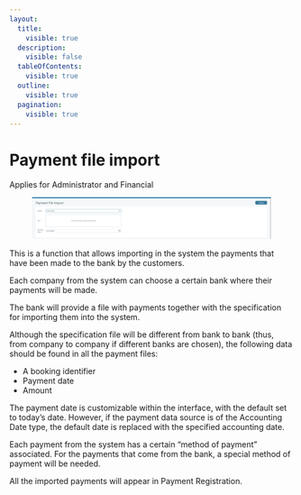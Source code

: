 ```yaml
---
layout:
  title:
    visible: true
  description:
    visible: false
  tableOfContents:
    visible: true
  outline:
    visible: true
  pagination:
    visible: true
---
```


# Payment file import

Applies for Administrator and Financial

<figure><img src="../.gitbook/assets/image (5) (1).png" alt=""><figcaption></figcaption></figure>

This is a function that allows importing in the system the payments that have been made to the bank by the customers.

Each company from the system can choose a certain bank where their payments will be made.

The bank will provide a file with payments together with the specification for importing them into the system.

Although the specification file will be different from bank to bank (thus, from company to company if different banks are chosen), the following data should be found in all the payment files:

* A booking identifier
* Payment date
* Amount

The payment date is customizable within the interface, with the default set to today’s date. However, if the payment data source is of the Accounting Date type, the default date is replaced with the specified accounting date.

Each payment from the system has a certain “method of payment” associated. For the payments that come from the bank, a special method of payment will be needed.

All the imported payments will appear in Payment Registration.
